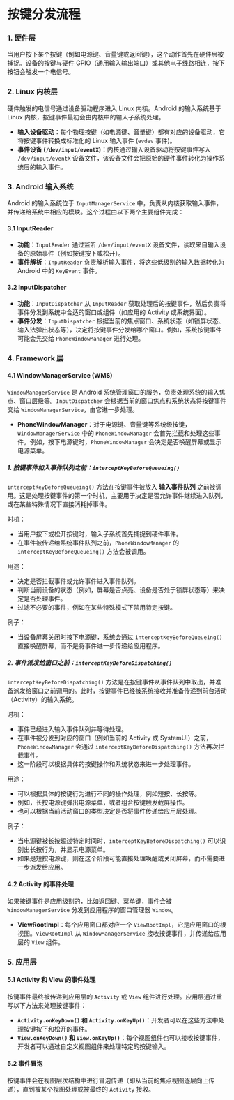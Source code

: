 # 按键分发流程

### 1. **硬件层**

当用户按下某个按键（例如电源键、音量键或返回键），这个动作首先在硬件层被捕捉。设备的按键与硬件 GPIO（通用输入输出端口）或其他电子线路相连，按下按钮会触发一个电信号。

### 2. **Linux 内核层**

硬件触发的电信号通过设备驱动程序进入 Linux 内核。Android 的输入系统基于 Linux 内核，按键事件最初会由内核中的输入子系统处理。

- **输入设备驱动**：每个物理按键（如电源键、音量键）都有对应的设备驱动，它将按键事件转换成标准化的 Linux 输入事件 (`evdev` 事件)。
- **事件设备 (`/dev/input/eventX`)**：内核通过输入设备驱动将按键事件写入 `/dev/input/eventX` 设备文件，该设备文件会把原始的硬件事件转化为操作系统层的输入事件。

### 3. **Android 输入系统**

Android 的输入系统位于 `InputManagerService` 中，负责从内核获取输入事件，并传递给系统中相应的模块。这个过程由以下两个主要组件完成：

#### 3.1 **InputReader**

- **功能**：`InputReader` 通过监听 `/dev/input/eventX` 设备文件，读取来自输入设备的原始事件（例如按键按下或松开）。
- **事件解析**：`InputReader` 负责解析输入事件，将这些低级别的输入数据转化为 Android 中的 `KeyEvent` 事件。

#### 3.2 **InputDispatcher**

- **功能**：`InputDispatcher` 从 `InputReader` 获取处理后的按键事件，然后负责将事件分发到系统中合适的窗口或组件（如应用的 Activity 或系统界面）。
- **事件分发**：`InputDispatcher` 根据当前的焦点窗口、系统状态（如锁屏状态、输入法弹出状态等），决定将按键事件分发给哪个窗口。例如，系统按键事件可能会先交给 `PhoneWindowManager` 进行处理。

### 4. **Framework 层**

#### 4.1 **WindowManagerService (WMS)**

`WindowManagerService` 是 Android 系统管理窗口的服务，负责处理系统的输入焦点、窗口层级等。`InputDispatcher` 会根据当前的窗口焦点和系统状态将按键事件交给 `WindowManagerService`，由它进一步处理。

- **PhoneWindowManager**：对于电源键、音量键等系统级按键，`WindowManagerService` 中的 `PhoneWindowManager` 会首先拦截和处理这些事件。例如，按下电源键时，`PhoneWindowManager` 会决定是否唤醒屏幕或显示电源菜单。

##### 1. **按键事件加入事件队列之前：`interceptKeyBeforeQueueing()`**

`interceptKeyBeforeQueueing()` 方法在按键事件被放入 **输入事件队列** 之前被调用。这是处理按键事件的第一个时机，主要用于决定是否允许事件继续进入队列，或在某些特殊情况下直接消耗掉事件。

时机：

- 当用户按下或松开按键时，输入子系统首先捕捉到硬件事件。
- 在事件被传递给系统事件队列之前，`PhoneWindowManager` 的 `interceptKeyBeforeQueueing()` 方法会被调用。

用途：

- 决定是否拦截事件或允许事件进入事件队列。
- 判断当前设备的状态（例如，屏幕是否点亮、设备是否处于锁屏状态等）来决定是否处理事件。
- 过滤不必要的事件，例如在某些特殊模式下禁用特定按键。

例子：

- 当设备屏幕关闭时按下电源键，系统会通过 `interceptKeyBeforeQueueing()` 直接唤醒屏幕，而不是将事件进一步传递给应用程序。

##### 2. **事件派发给窗口之前：`interceptKeyBeforeDispatching()`**

`interceptKeyBeforeDispatching()` 方法是在按键事件从事件队列中取出，并准备派发给窗口之前调用的。此时，按键事件已经被系统接收并准备传递到前台活动（Activity）的输入系统。

时机：

- 事件已经进入输入事件队列并等待处理。
- 在事件被分发到对应的窗口（例如当前的 Activity 或 SystemUI）之前，`PhoneWindowManager` 会通过 `interceptKeyBeforeDispatching()` 方法再次拦截事件。
- 这一阶段可以根据具体的按键操作和系统状态来进一步处理事件。

用途：

- 可以根据具体的按键行为进行不同的操作处理，例如短按、长按等。
- 例如，长按电源键弹出电源菜单，或者组合按键触发截屏操作。
- 也可以根据当前活动窗口的类型决定是否将事件传递给应用层处理。

例子：

- 当电源键被长按超过特定时间时，`interceptKeyBeforeDispatching()` 可以识别出长按行为，并显示电源菜单。
- 如果是短按电源键，则在这个阶段可能直接处理唤醒或关闭屏幕，而不需要进一步派发给应用。

#### 4.2 **Activity 的事件处理**

如果按键事件是应用级别的，比如返回键、菜单键，事件会被 `WindowManagerService` 分发到应用程序的窗口管理器 `Window`。

- **ViewRootImpl**：每个应用窗口都对应一个 `ViewRootImpl`，它是应用窗口的根视图。`ViewRootImpl` 从 `WindowManagerService` 接收按键事件，并传递给应用层的 `View` 组件。

### 5. **应用层**

#### 5.1 **Activity 和 View 的事件处理**

按键事件最终被传递到应用层的 `Activity` 或 `View` 组件进行处理。应用层通过重写以下方法来处理按键事件：

- **`Activity.onKeyDown()` 和 `Activity.onKeyUp()`**：开发者可以在这些方法中处理按键按下和松开的事件。
- **`View.onKeyDown()` 和 `View.onKeyUp()`**：每个视图组件也可以接收按键事件，开发者可以通过自定义视图组件来处理特定的按键输入。

#### 5.2 **事件冒泡**

按键事件会在视图层次结构中进行冒泡传递（即从当前的焦点视图逐层向上传递），直到被某个视图处理或被最终的 `Activity` 接收。
